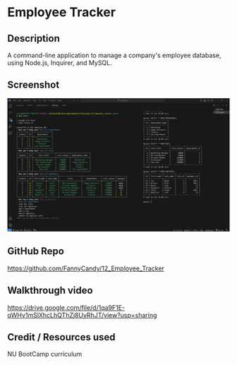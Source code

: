 # Employee Tracker

## Description
A command-line application to manage a company's employee database, using Node.js, Inquirer, and MySQL.

## Screenshot
![](./Screenshot.png)

## GitHub Repo
https://github.com/FannyCandy/12_Employee_Tracker

## Walkthrough video
https://drive.google.com/file/d/1qa9F1E-qWHv1mSlXhcLhQThZj8UyRhJT/view?usp=sharing

## Credit / Resources used
NU BootCamp curriculum